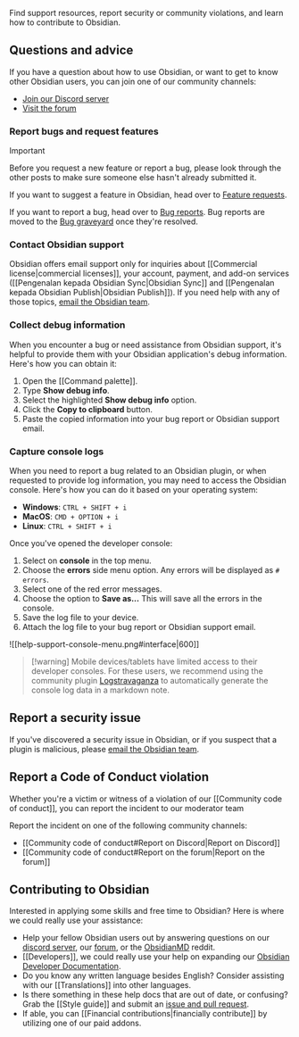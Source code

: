 Find support resources, report security or community violations, and learn how to contribute to Obsidian.
## Questions and advice

If you have a question about how to use Obsidian, or want to get to know other Obsidian users, you can join one of our community channels:

- [Join our Discord server](https://discord.gg/obsidianmd)
- [Visit the forum](https://forum.obsidian.md/)

### Report bugs and request features

> [!important]
> Before you request a new feature or report a bug, please look through the other posts to make sure someone else hasn't already submitted it.

If you want to suggest a feature in Obsidian, head over to [Feature requests](https://forum.obsidian.md/c/feature-requests/8).

If you want to report a bug, head over to [Bug reports](https://forum.obsidian.md/c/bug-reports/7). Bug reports are moved to the [Bug graveyard](https://forum.obsidian.md/c/bug-graveyard/12) once they're resolved.

### Contact Obsidian support

Obsidian offers email support only for inquiries about [[Commercial license|commercial licenses]], your account, payment, and add-on services ([[Pengenalan kepada Obsidian Sync|Obsidian Sync]] and [[Pengenalan kepada Obsidian Publish|Obsidian Publish]]). If you need help with any of those topics, [email the Obsidian team](mailto:support@obsidian.md).

### Collect debug information

When you encounter a bug or need assistance from Obsidian support, it's helpful to provide them with your Obsidian application's debug information. Here's how you can obtain it:

1. Open the [[Command palette]].
2. Type **Show debug info**.
3. Select the highlighted **Show debug info** option.
4. Click the **Copy to clipboard** button.
5. Paste the copied information into your bug report or Obsidian support email.

### Capture console logs

When you need to report a bug related to an Obsidian plugin, or when requested to provide log information, you may need to access the Obsidian console. Here's how you can do it based on your operating system:

- **Windows**: `CTRL + SHIFT + i`  
- **MacOS**: `CMD + OPTION + i`  
- **Linux**: `CTRL + SHIFT + i`

Once you've opened the developer console:

1. Select on **console** in the top menu.
2. Choose the **errors** side menu option. Any errors will be displayed as `# errors`.
3. Select one of the red error messages.
4. Choose the option to **Save as...** This will save all the errors in the console.
5. Save the log file to your device.
6. Attach the log file to your bug report or Obsidian support email.

![[help-support-console-menu.png#interface|600]]

> [!warning] Mobile devices/tablets have limited access to their developer consoles. For these users, we recommend using the community plugin [Logstravaganza](https://obsidian.md/plugins?id=logstravaganza) to automatically generate the console log data in a markdown note.


## Report a security issue

If you've discovered a security issue in Obsidian, or if you suspect that a plugin is malicious, please [email the Obsidian team](mailto:support@obsidian.md).

## Report a Code of Conduct violation

Whether you're a victim or witness of a violation of our [[Community code of conduct]], you can report the incident to our moderator team

Report the incident on one of the following community channels:

- [[Community code of conduct#Report on Discord|Report on Discord]]
- [[Community code of conduct#Report on the forum|Report on the forum]]

## Contributing to Obsidian

Interested in applying some skills and free time to Obsidian? Here is where we could really use your assistance:

- Help your fellow Obsidian users out by answering questions on our [discord server](https://discord.gg/obsidianmd), our [forum](https://forum.obsidian.md/), or the [ObsidianMD](https://old.reddit.com/r/ObsidianMD/) reddit.
- [[Developers]], we could really use your help on expanding our [Obsidian Developer Documentation](https://github.com/obsidianmd/obsidian-developer-docs). 
- Do you know any written language besides English? Consider assisting with our [[Translations]] into other languages.
- Is there something in these help docs that are out of date, or confusing? Grab the [[Style guide]] and submit an [issue and pull request](https://github.com/obsidianmd/obsidian-help/issues?q=is%3Aissue+is%3Aopen+sort%3Aupdated-desc).
- If able, you can [[Financial contributions|financially contribute]] by utilizing one of our paid addons. 